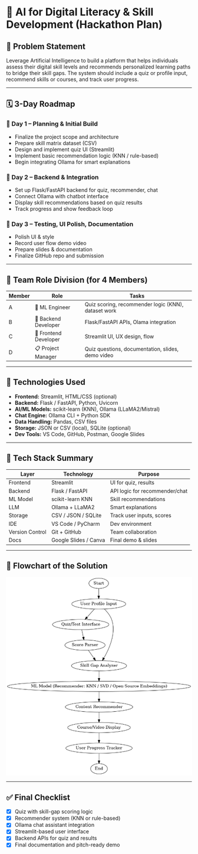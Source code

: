 
# 🚀 AI for Digital Literacy & Skill Development (Hackathon Plan)

## 🧾 Problem Statement
Leverage Artificial Intelligence to build a platform that helps individuals assess their digital skill levels and recommends personalized learning paths to bridge their skill gaps. The system should include a quiz or profile input, recommend skills or courses, and track user progress.

---

## 🗓️ 3-Day Roadmap

### 📅 Day 1 – Planning & Initial Build
- Finalize the project scope and architecture
- Prepare skill matrix dataset (CSV)
- Design and implement quiz UI (Streamlit)
- Implement basic recommendation logic (KNN / rule-based)
- Begin integrating Ollama for smart explanations

### 📅 Day 2 – Backend & Integration
- Set up Flask/FastAPI backend for quiz, recommender, chat
- Connect Ollama with chatbot interface
- Display skill recommendations based on quiz results
- Track progress and show feedback loop

### 📅 Day 3 – Testing, UI Polish, Documentation
- Polish UI & style
- Record user flow demo video
- Prepare slides & documentation
- Finalize GitHub repo and submission

---

## 👥 Team Role Division (for 4 Members)

| Member | Role | Tasks |
|--------|------|-------|
| A | 🧠 ML Engineer | Quiz scoring, recommender logic (KNN), dataset work |
| B | 🧰 Backend Developer | Flask/FastAPI APIs, Olama integration |
| C | 🎨 Frontend Developer | Streamlit UI, UX design, flow |
| D | 📋 Project Manager | Quiz questions, documentation, slides, demo video |

---

## 🧰 Technologies Used

- **Frontend:** Streamlit, HTML/CSS (optional)
- **Backend:** Flask / FastAPI, Python, Uvicorn
- **AI/ML Models:** scikit-learn (KNN), Ollama (LLaMA2/Mistral)
- **Chat Engine:** Ollama CLI + Python SDK
- **Data Handling:** Pandas, CSV files
- **Storage:** JSON or CSV (local), SQLite (optional)
- **Dev Tools:** VS Code, GitHub, Postman, Google Slides

---

## 🧱 Tech Stack Summary

| Layer | Technology | Purpose |
|-------|------------|---------|
| Frontend | Streamlit | UI for quiz, results |
| Backend | Flask / FastAPI | API logic for recommender/chat |
| ML Model | scikit-learn KNN | Skill recommendations |
| LLM | Ollama + LLaMA2 | Smart explanations |
| Storage | CSV / JSON / SQLite | Track user inputs, scores |
| IDE | VS Code / PyCharm | Dev environment |
| Version Control | Git + GitHub | Team collaboration |
| Docs | Google Slides / Canva | Final demo & slides |

---

## 🧠 Flowchart of the Solution

![Flowchart](digital_literacy_flowchart.png)

---

## ✅ Final Checklist

- [x] Quiz with skill-gap scoring logic
- [x] Recommender system (KNN or rule-based)
- [x] Ollama chat assistant integration
- [x] Streamlit-based user interface
- [x] Backend APIs for quiz and results
- [x] Final documentation and pitch-ready demo
